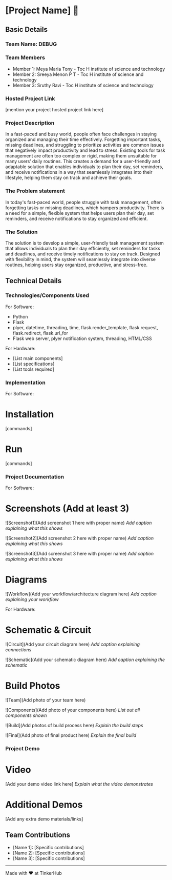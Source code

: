 # [Project Name] 🎯


## Basic Details
### Team Name: DEBUG


### Team Members
- Member 1: Meya Maria Tony - Toc H institute  of science and technology
- Member 2: Sreeya Menon P T - Toc H institute  of science and technology
- Member 3: Sruthy Ravi - Toc H institute  of science and technology

### Hosted Project Link
[mention your project hosted project link here]

### Project Description
In a fast-paced and busy world, people often face challenges in staying organized and managing their time effectively. Forgetting important tasks, missing deadlines, and struggling to prioritize activities are common issues that negatively impact productivity and lead to stress. Existing tools for task management are often too complex or rigid, making them unsuitable for many users’ daily routines. This creates a demand for a user-friendly and adaptable solution that enables individuals to plan their day, set reminders, and receive notifications in a way that seamlessly integrates into their lifestyle, helping them stay on track and achieve their goals.


### The Problem statement
In today's fast-paced world, people struggle with task management, often forgetting tasks or missing deadlines, which hampers productivity. There is a need for a simple, flexible system that helps users plan their day, set reminders, and receive notifications to stay organized and efficient.

### The Solution
The solution is to develop a simple, user-friendly task management system that allows individuals to plan their day efficiently, set reminders for tasks and deadlines, and receive timely notifications to stay on track. Designed with flexibility in mind, the system will seamlessly integrate into diverse routines, helping users stay organized, productive, and stress-free.

## Technical Details
### Technologies/Components Used
For Software:
- Python
- Flask
- plyer, datetime, threading, time, flask.render_template, flask.request, flask.redirect, flask.url_for
- Flask web server, plyer notification system, threading, HTML/CSS

For Hardware:
- [List main components]
- [List specifications]
- [List tools required]

### Implementation
For Software:
# Installation
[commands]

# Run
[commands]

### Project Documentation
For Software:

# Screenshots (Add at least 3)
![Screenshot1](Add screenshot 1 here with proper name)
*Add caption explaining what this shows*

![Screenshot2](Add screenshot 2 here with proper name)
*Add caption explaining what this shows*

![Screenshot3](Add screenshot 3 here with proper name)
*Add caption explaining what this shows*

# Diagrams
![Workflow](Add your workflow/architecture diagram here)
*Add caption explaining your workflow*

For Hardware:

# Schematic & Circuit
![Circuit](Add your circuit diagram here)
*Add caption explaining connections*

![Schematic](Add your schematic diagram here)
*Add caption explaining the schematic*

# Build Photos
![Team](Add photo of your team here)


![Components](Add photo of your components here)
*List out all components shown*

![Build](Add photos of build process here)
*Explain the build steps*

![Final](Add photo of final product here)
*Explain the final build*

### Project Demo
# Video
[Add your demo video link here]
*Explain what the video demonstrates*

# Additional Demos
[Add any extra demo materials/links]

## Team Contributions
- [Name 1]: [Specific contributions]
- [Name 2]: [Specific contributions]
- [Name 3]: [Specific contributions]

---
Made with ❤️ at TinkerHub
